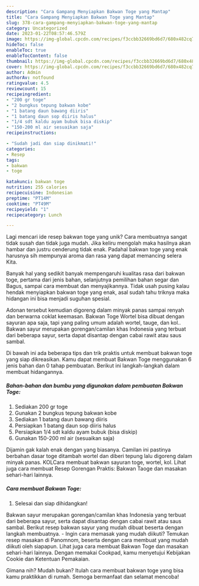 ```yaml
---
description: "Cara Gampang Menyiapkan Bakwan Toge yang Mantap"
title: "Cara Gampang Menyiapkan Bakwan Toge yang Mantap"
slug: 378-cara-gampang-menyiapkan-bakwan-toge-yang-mantap
category: Uncategorized
date: 2023-01-22T08:57:46.579Z
image: https://img-global.cpcdn.com/recipes/f3ccbb32669bd6d7/680x482cq70/bakwan-toge-foto-resep-utama.jpg
hideToc: false
enableToc: true
enableTocContent: false
thumbnail: https://img-global.cpcdn.com/recipes/f3ccbb32669bd6d7/680x482cq70/bakwan-toge-foto-resep-utama.jpg
cover: https://img-global.cpcdn.com/recipes/f3ccbb32669bd6d7/680x482cq70/bakwan-toge-foto-resep-utama.jpg
author: Admin
authorAv: notfound
ratingvalue: 4.5
reviewcount: 15
recipeingredient:
- "200 gr toge"
- "2 bungkus tepung bakwan kobe"
- "1 batang daun bawang diiris"
- "1 batang daun sop diiris halus"
- "1/4 sdt kaldu ayam bubuk bisa diskip"
- "150-200 ml air sesuaikan saja"
recipeinstructions:

- "Sudah jadi dan siap dinikmati!"
categories:
- Resep
tags:
- bakwan
- toge

katakunci: bakwan toge 
nutrition: 255 calories
recipecuisine: Indonesian
preptime: "PT14M"
cooktime: "PT49M"
recipeyield: "1"
recipecategory: Lunch

---
```





Lagi mencari ide resep bakwan toge yang unik? Cara membuatnya sangat tidak susah dan tidak juga mudah. Jika keliru mengolah maka hasilnya akan hambar dan justru cenderung tidak enak. Padahal bakwan toge yang enak harusnya sih mempunyai aroma dan rasa yang dapat memancing selera Kita.





Banyak hal yang sedikit banyak mempengaruhi kualitas rasa dari bakwan toge, pertama dari jenis bahan, selanjutnya pemilihan bahan segar dan Bagus, sampai cara membuat dan menyajikannya. Tidak usah pusing kalau hendak menyiapkan bakwan toge yang enak,      asal sudah tahu triknya maka hidangan ini bisa menjadi suguhan spesial.














Adonan tersebut kemudian digoreng dalam minyak panas sampai renyah dan berwarna coklat keemasan. Bakwan Toge Wortel bisa dibuat dengan sayuran apa saja, tapi yang paling umum adalah wortel, tauge, dan kol.. Bakwan sayur merupakan gorengan/camilan khas Indonesia yang terbuat dari beberapa sayur, serta dapat disantap dengan cabai rawit atau saus sambal.






Di bawah ini ada beberapa tips dan trik praktis untuk membuat bakwan toge yang siap dikreasikan. Kamu dapat membuat Bakwan Toge menggunakan 6 jenis bahan dan 0 tahap pembuatan. Berikut ini langkah-langkah dalam membuat hidangannya.

<!--inarticleads1-->

##### Bahan-bahan dan bumbu yang digunakan dalam pembuatan Bakwan Toge:

1. Sediakan 200 gr toge
1. Gunakan 2 bungkus tepung bakwan kobe
1. Sediakan 1 batang daun bawang diiris
1. Persiapkan 1 batang daun sop diiris halus
1. Persiapkan 1/4 sdt kaldu ayam bubuk (bisa diskip)
1. Gunakan 150-200 ml air (sesuaikan saja)


Dijamin gak kalah enak dengan yang biasanya. Camilan ini pastinya berbahan dasar toge ditambah wortel dan diberi tepung lalu digoreng dalam minyak panas. KOLCara membuat bakwan sayuran toge, wortel, kol. Lihat juga cara membuat Resep Gorengan Praktis: Bakwan Taoge dan masakan sehari-hari lainnya. 

<!--inarticleads2-->

##### Cara membuat Bakwan Toge:


1. Selesai dan siap dihidangkan!

Bakwan sayur merupakan gorengan/camilan khas Indonesia yang terbuat dari beberapa sayur, serta dapat disantap dengan cabai rawit atau saus sambal. Berikut resep bakwan sayur yang mudah dibuat beserta dengan langkah membuatnya. - Ingin cara memasak yang mudah diikuti? Temukan resep masakan di Panomnom, beserta dengan cara membuat yang mudah diikuti oleh siapapun. Lihat juga cara membuat Bakwan Toge dan masakan sehari-hari lainnya. Dengan memakai Cookpad, kamu menyetujui Kebijakan Cookie dan Ketentuan Pemakaian. 

Gimana nih? Mudah bukan? Itulah cara membuat bakwan toge yang bisa kamu praktikkan di rumah. Semoga bermanfaat dan selamat mencoba!
